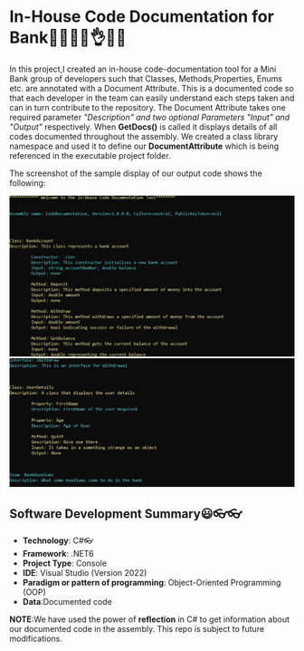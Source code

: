 # In-House Code Documentation for Bank🤷‍♀️🤷‍♂️👌😎😃

In this project,I created an in-house code-documentation tool for a
 Mini Bank group of developers such that Classes, Methods,Properties, Enums etc. are annotated with a Document Attribute. This is a documented code so that each developer in the team can easily understand each steps taken and can in turn contribute to the repository. The Document Attribute takes one required parameter *"Description" and two optional Parameters "Input" and "Output"*
respectively. When **GetDocs()** is called it displays details of all codes documented throughout the assembly. We created a class library namespace and used it to define  our **DocumentAttribute** which is being referenced in the  executable project folder.

The screenshot of the sample display of our output code shows the following:


!["1st screenshot"](https://github.com/kendrickchibueze/-Modern-Node-on-AWS/blob/main/Screenshot%20(475).png?raw=true)
!["2nd screenshot](https://github.com/kendrickchibueze/-Modern-Node-on-AWS/blob/main/Screenshot%20(476).png?raw=true)

## Software Development Summary😃👓👓
* **Technology**: C#👓
* **Framework**: .NET6
* **Project Type**: Console
* **IDE**: Visual Studio (Version 2022)
* **Paradigm or pattern of programming**: Object-Oriented Programming (OOP)
* **Data**:Documented code


**NOTE**:We have used the power of **reflection** in C# to get information about our documented code in the assembly. This repo is subject to future modifications.











